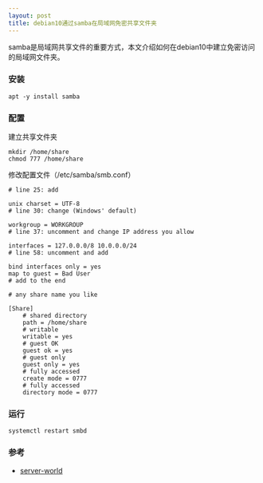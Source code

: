 ```yaml
---
layout: post
title: debian10通过samba在局域网免密共享文件夹
---
```


samba是局域网共享文件的重要方式，本文介绍如何在debian10中建立免密访问的局域网文件夹。

### 安装

```shell
apt -y install samba
```

### 配置

建立共享文件夹

```shell
mkdir /home/share
chmod 777 /home/share
```

修改配置文件（/etc/samba/smb.conf）

```
# line 25: add

unix charset = UTF-8
# line 30: change (Windows' default)

workgroup = WORKGROUP
# line 37: uncomment and change IP address you allow

interfaces = 127.0.0.0/8 10.0.0.0/24
# line 58: uncomment and add

bind interfaces only = yes
map to guest = Bad User
# add to the end

# any share name you like

[Share]
    # shared directory
    path = /home/share
    # writable
    writable = yes
    # guest OK
    guest ok = yes
    # guest only
    guest only = yes
    # fully accessed
    create mode = 0777
    # fully accessed
    directory mode = 0777
```

### 运行

```shell
systemctl restart smbd 
```

### 参考

- [server-world](https://www.server-world.info/en/note?os=Debian_10&p=samba&f=1)